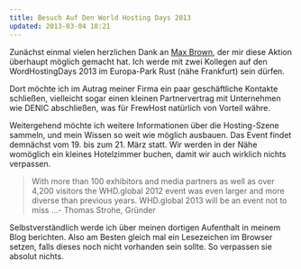 ```yaml
---
title: Besuch Auf Den World Hosting Days 2013
updated: 2013-03-04 18:21
---
```


Zunächst einmal vielen herzlichen Dank an [Max Brown][1], der mir diese Aktion überhaupt möglich gemacht hat. Ich werde mit zwei Kollegen auf den WordHostingDays 2013 im Europa-Park Rust (nähe Frankfurt) sein dürfen.

Dort möchte ich im Autrag meiner Firma ein paar geschäftliche Kontakte schließen, vielleicht sogar einen kleinen Partnervertrag mit Unternehmen wie DENIC abschließen, was für FrewHost natürlich von Vorteil währe.

Weitergehend möchte ich weitere Informationen über die Hosting-Szene sammeln, und mein Wissen so weit wie möglich ausbauen. Das Event findet demnächst vom 19. bis zum 21. März statt. Wir werden in der Nähe womöglich ein kleines Hotelzimmer buchen, damit wir auch wirklich nichts verpassen.

> With more than 100 exhibitors and media partners as well as over 4,200 visitors the WHD.global 2012 event was even larger and more diverse than previous years. WHD.global 2013 will be an event not to miss ...- Thomas Strohe, Gründer

Selbstverständlich werde ich über meinen dortigen Aufenthalt in meinem Blog berichten. Also am Besten gleich mal ein Lesezeichen im Browser setzen, falls dieses noch nicht vorhanden sein sollte. So verpassen sie absolut nichts.

[1]: http://www.technik-aktuell.de/